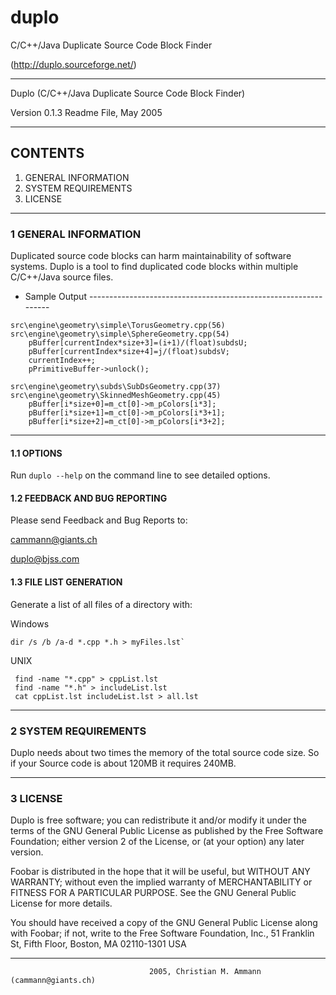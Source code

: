 # duplo
C/C++/Java Duplicate Source Code Block Finder

(http://duplo.sourceforge.net/)


________________________________________________________________________________

Duplo (C/C++/Java Duplicate Source Code Block Finder)

Version 0.1.3 Readme File, May 2005
________________________________________________________________________________

## CONTENTS
 1. GENERAL INFORMATION
 2. SYSTEM REQUIREMENTS
 3. LICENSE
________________________________________________________________________________

### 1 GENERAL INFORMATION

Duplicated source code blocks can harm maintainability of software systems.
Duplo is a tool to find duplicated code blocks within multiple C/C++/Java 
source files.

- Sample Output ----------------------------------------------------------------

```
src\engine\geometry\simple\TorusGeometry.cpp(56)
src\engine\geometry\simple\SphereGeometry.cpp(54)
	pBuffer[currentIndex*size+3]=(i+1)/(float)subdsU;
	pBuffer[currentIndex*size+4]=j/(float)subdsV;
	currentIndex++;
	pPrimitiveBuffer->unlock();

src\engine\geometry\subds\SubDsGeometry.cpp(37)
src\engine\geometry\SkinnedMeshGeometry.cpp(45)
    pBuffer[i*size+0]=m_ct[0]->m_pColors[i*3];
    pBuffer[i*size+1]=m_ct[0]->m_pColors[i*3+1];
    pBuffer[i*size+2]=m_ct[0]->m_pColors[i*3+2];
```
--------------------------------------------------------------------------------

#### 1.1 OPTIONS

Run `duplo --help` on the command line to see detailed options.

#### 1.2 FEEDBACK AND BUG REPORTING

Please send Feedback and Bug Reports to:

cammann@giants.ch

duplo@bjss.com

#### 1.3 FILE LIST GENERATION

Generate a list of all files of a directory with:

Windows
```
dir /s /b /a-d *.cpp *.h > myFiles.lst`
```

UNIX
```
 find -name "*.cpp" > cppList.lst
 find -name "*.h" > includeList.lst
 cat cppList.lst includeList.lst > all.lst
```
________________________________________________________________________________

### 2 SYSTEM REQUIREMENTS

Duplo needs about two times the memory of the total source code size. So if
your Source code is about 120MB it requires 240MB.
________________________________________________________________________________

### 3 LICENSE

Duplo is free software; you can redistribute it and/or modify
it under the terms of the GNU General Public License as published by
the Free Software Foundation; either version 2 of the License, or
(at your option) any later version.

Foobar is distributed in the hope that it will be useful,
but WITHOUT ANY WARRANTY; without even the implied warranty of
MERCHANTABILITY or FITNESS FOR A PARTICULAR PURPOSE.  See the
GNU General Public License for more details.

You should have received a copy of the GNU General Public License
along with Foobar; if not, write to the Free Software
Foundation, Inc., 51 Franklin St, Fifth Floor, Boston, MA  02110-1301  USA
________________________________________________________________________________
                                   2005, Christian M. Ammann (cammann@giants.ch)                                                            